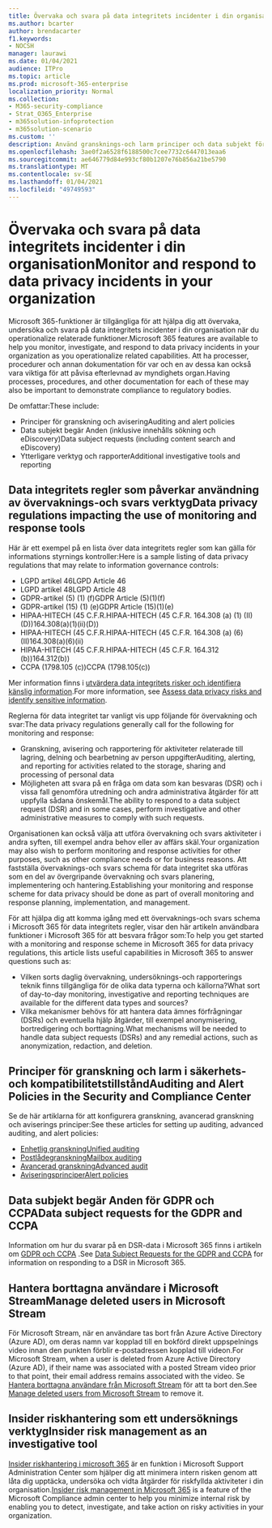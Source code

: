 ```yaml
---
title: Övervaka och svara på data integritets incidenter i din organisation
ms.author: bcarter
author: brendacarter
f1.keywords:
- NOCSH
manager: laurawi
ms.date: 01/04/2021
audience: ITPro
ms.topic: article
ms.prod: microsoft-365-enterprise
localization_priority: Normal
ms.collection:
- M365-security-compliance
- Strat_O365_Enterprise
- m365solution-infoprotection
- m365solution-scenario
ms.custom: ''
description: Använd gransknings-och larm principer och data subjekt förfrågningar för att övervaka och svara på frågor om person uppgifter.
ms.openlocfilehash: 3ae0f2a6528f6188500c7cee7732c6447013eaa6
ms.sourcegitcommit: ae646779d84e993cf80b1207e76b856a21be5790
ms.translationtype: MT
ms.contentlocale: sv-SE
ms.lasthandoff: 01/04/2021
ms.locfileid: "49749593"
---
```

# <a name="monitor-and-respond-to-data-privacy-incidents-in-your-organization"></a><span data-ttu-id="246cc-103">Övervaka och svara på data integritets incidenter i din organisation</span><span class="sxs-lookup"><span data-stu-id="246cc-103">Monitor and respond to data privacy incidents in your organization</span></span>

<span data-ttu-id="246cc-104">Microsoft 365-funktioner är tillgängliga för att hjälpa dig att övervaka, undersöka och svara på data integritets incidenter i din organisation när du operationalize relaterade funktioner.</span><span class="sxs-lookup"><span data-stu-id="246cc-104">Microsoft 365 features are available to help you monitor, investigate, and respond to data privacy incidents in your organization as you operationalize related capabilities.</span></span> <span data-ttu-id="246cc-105">Att ha processer, procedurer och annan dokumentation för var och en av dessa kan också vara viktiga för att påvisa efterlevnad av myndighets organ.</span><span class="sxs-lookup"><span data-stu-id="246cc-105">Having processes, procedures, and other documentation for each of these may also be important to demonstrate compliance to regulatory bodies.</span></span>

<span data-ttu-id="246cc-106">De omfattar:</span><span class="sxs-lookup"><span data-stu-id="246cc-106">These include:</span></span> 

- <span data-ttu-id="246cc-107">Principer för granskning och avisering</span><span class="sxs-lookup"><span data-stu-id="246cc-107">Auditing and alert policies</span></span>
- <span data-ttu-id="246cc-108">Data subjekt begär Anden (inklusive innehålls sökning och eDiscovery)</span><span class="sxs-lookup"><span data-stu-id="246cc-108">Data subject requests (including content search and eDiscovery)</span></span>
- <span data-ttu-id="246cc-109">Ytterligare verktyg och rapporter</span><span class="sxs-lookup"><span data-stu-id="246cc-109">Additional investigative tools and reporting</span></span>

## <a name="data-privacy-regulations-impacting-the-use-of-monitoring-and-response-tools"></a><span data-ttu-id="246cc-110">Data integritets regler som påverkar användning av övervaknings-och svars verktyg</span><span class="sxs-lookup"><span data-stu-id="246cc-110">Data privacy regulations impacting the use of monitoring and response tools</span></span>

<span data-ttu-id="246cc-111">Här är ett exempel på en lista över data integritets regler som kan gälla för informations styrnings kontroller:</span><span class="sxs-lookup"><span data-stu-id="246cc-111">Here is a sample listing of data privacy regulations that may relate to information governance controls:</span></span>

- <span data-ttu-id="246cc-112">LGPD artikel 46</span><span class="sxs-lookup"><span data-stu-id="246cc-112">LGPD Article 46</span></span>
- <span data-ttu-id="246cc-113">LGPD artikel 48</span><span class="sxs-lookup"><span data-stu-id="246cc-113">LGPD Article 48</span></span>
- <span data-ttu-id="246cc-114">GDPR-artikel (5) (1) (f)</span><span class="sxs-lookup"><span data-stu-id="246cc-114">GDPR Article (5)(1)(f)</span></span>
- <span data-ttu-id="246cc-115">GDPR-artikel (15) (1) (e)</span><span class="sxs-lookup"><span data-stu-id="246cc-115">GDPR Article (15)(1)(e)</span></span>
- <span data-ttu-id="246cc-116">HIPAA-HITECH (45 C.F.R.</span><span class="sxs-lookup"><span data-stu-id="246cc-116">HIPAA-HITECH (45 C.F.R.</span></span> <span data-ttu-id="246cc-117">164.308 (a) (1) (II) (D))</span><span class="sxs-lookup"><span data-stu-id="246cc-117">164.308(a)(1)(ii)(D))</span></span>
- <span data-ttu-id="246cc-118">HIPAA-HITECH (45 C.F.R.</span><span class="sxs-lookup"><span data-stu-id="246cc-118">HIPAA-HITECH (45 C.F.R.</span></span> <span data-ttu-id="246cc-119">164.308 (a) (6) (II)</span><span class="sxs-lookup"><span data-stu-id="246cc-119">164.308(a)(6)(ii)</span></span>
- <span data-ttu-id="246cc-120">HIPAA-HITECH (45 C.F.R.</span><span class="sxs-lookup"><span data-stu-id="246cc-120">HIPAA-HITECH (45 C.F.R.</span></span> <span data-ttu-id="246cc-121">164.312 (b))</span><span class="sxs-lookup"><span data-stu-id="246cc-121">164.312(b))</span></span>
- <span data-ttu-id="246cc-122">CCPA (1798.105 (c))</span><span class="sxs-lookup"><span data-stu-id="246cc-122">CCPA (1798.105(c))</span></span>

<span data-ttu-id="246cc-123">Mer information finns i [utvärdera data integritets risker och identifiera känslig information](information-protection-deploy-assess.md).</span><span class="sxs-lookup"><span data-stu-id="246cc-123">For more information, see [Assess data privacy risks and identify sensitive information](information-protection-deploy-assess.md).</span></span>

<span data-ttu-id="246cc-124">Reglerna för data integritet tar vanligt vis upp följande för övervakning och svar:</span><span class="sxs-lookup"><span data-stu-id="246cc-124">The data privacy regulations generally call for the following for monitoring and response:</span></span>

- <span data-ttu-id="246cc-125">Granskning, avisering och rapportering för aktiviteter relaterade till lagring, delning och bearbetning av person uppgifter</span><span class="sxs-lookup"><span data-stu-id="246cc-125">Auditing, alerting, and reporting for activities related to the storage, sharing and processing of personal data</span></span>
- <span data-ttu-id="246cc-126">Möjligheten att svara på en fråga om data som kan besvaras (DSR) och i vissa fall genomföra utredning och andra administrativa åtgärder för att uppfylla sådana önskemål.</span><span class="sxs-lookup"><span data-stu-id="246cc-126">The ability to respond to a data subject request (DSR) and in some cases, perform investigative and other administrative measures to comply with such requests.</span></span>

<span data-ttu-id="246cc-127">Organisationen kan också välja att utföra övervakning och svars aktiviteter i andra syften, till exempel andra behov eller av affärs skäl.</span><span class="sxs-lookup"><span data-stu-id="246cc-127">Your organization may also wish to perform monitoring and response activities for other purposes, such as other compliance needs or for business reasons.</span></span> <span data-ttu-id="246cc-128">Att fastställa övervaknings-och svars schema för data integritet ska utföras som en del av övergripande övervakning och svars planering, implementering och hantering.</span><span class="sxs-lookup"><span data-stu-id="246cc-128">Establishing your monitoring and response scheme for data privacy should be done as part of overall monitoring and response planning, implementation, and management.</span></span>

<span data-ttu-id="246cc-129">För att hjälpa dig att komma igång med ett övervaknings-och svars schema i Microsoft 365 för data integritets regler, visar den här artikeln användbara funktioner i Microsoft 365 för att besvara frågor som:</span><span class="sxs-lookup"><span data-stu-id="246cc-129">To help you get started with a monitoring and response scheme in Microsoft 365 for data privacy regulations, this article lists useful capabilities in Microsoft 365 to answer questions such as:</span></span> 

- <span data-ttu-id="246cc-130">Vilken sorts daglig övervakning, undersöknings-och rapporterings teknik finns tillgängliga för de olika data typerna och källorna?</span><span class="sxs-lookup"><span data-stu-id="246cc-130">What sort of day-to-day monitoring, investigative and reporting techniques are available for the different data types and sources?</span></span>
- <span data-ttu-id="246cc-131">Vilka mekanismer behövs för att hantera data ämnes förfrågningar (DSRs) och eventuella hjälp åtgärder, till exempel anonymisering, bortredigering och borttagning.</span><span class="sxs-lookup"><span data-stu-id="246cc-131">What mechanisms will be needed to handle data subject requests (DSRs) and any remedial actions, such as anonymization, redaction, and deletion.</span></span>

## <a name="auditing-and-alert-policies-in-the-security-and-compliance-center"></a><span data-ttu-id="246cc-132">Principer för granskning och larm i säkerhets-och kompatibilitetstillstånd</span><span class="sxs-lookup"><span data-stu-id="246cc-132">Auditing and Alert Policies in the Security and Compliance Center</span></span>

<span data-ttu-id="246cc-133">Se de här artiklarna för att konfigurera granskning, avancerad granskning och aviserings principer:</span><span class="sxs-lookup"><span data-stu-id="246cc-133">See these articles for setting up auditing, advanced auditing, and alert policies:</span></span>

- [<span data-ttu-id="246cc-134">Enhetlig granskning</span><span class="sxs-lookup"><span data-stu-id="246cc-134">Unified auditing</span></span>](../compliance/search-the-audit-log-in-security-and-compliance.md)
- [<span data-ttu-id="246cc-135">Postlådegranskning</span><span class="sxs-lookup"><span data-stu-id="246cc-135">Mailbox auditing</span></span>](../compliance/enable-mailbox-auditing.md)
- [<span data-ttu-id="246cc-136">Avancerad granskning</span><span class="sxs-lookup"><span data-stu-id="246cc-136">Advanced audit</span></span>](../compliance/advanced-audit.md)
- [<span data-ttu-id="246cc-137">Aviseringsprinciper</span><span class="sxs-lookup"><span data-stu-id="246cc-137">Alert policies</span></span>](../compliance/alert-policies.md)

## <a name="data-subject-requests-for-the-gdpr-and-ccpa"></a><span data-ttu-id="246cc-138">Data subjekt begär Anden för GDPR och CCPA</span><span class="sxs-lookup"><span data-stu-id="246cc-138">Data subject requests for the GDPR and CCPA</span></span>

<span data-ttu-id="246cc-139">Information om hur du svarar på en DSR-data i Microsoft 365 finns i artikeln om [GDPR och CCPA](../compliance/gdpr-dsr-office365.md) .</span><span class="sxs-lookup"><span data-stu-id="246cc-139">See [Data Subject Requests for the GDPR and CCPA](../compliance/gdpr-dsr-office365.md) for information on responding to a DSR in Microsoft 365.</span></span>

## <a name="manage-deleted-users-in-microsoft-stream"></a><span data-ttu-id="246cc-140">Hantera borttagna användare i Microsoft Stream</span><span class="sxs-lookup"><span data-stu-id="246cc-140">Manage deleted users in Microsoft Stream</span></span>

<span data-ttu-id="246cc-141">För Microsoft Stream, när en användare tas bort från Azure Active Directory (Azure AD), om deras namn var kopplad till en bokförd direkt uppspelnings video innan den punkten förblir e-postadressen kopplad till videon.</span><span class="sxs-lookup"><span data-stu-id="246cc-141">For Microsoft Stream, when a user is deleted from Azure Active Directory (Azure AD), if their name was associated with a posted Stream video prior to that point, their email address remains associated with the video.</span></span> <span data-ttu-id="246cc-142">Se [Hantera borttagna användare från Microsoft Stream](https://docs.microsoft.com/stream/managing-deleted-users) för att ta bort den.</span><span class="sxs-lookup"><span data-stu-id="246cc-142">See [Manage deleted users from Microsoft Stream](https://docs.microsoft.com/stream/managing-deleted-users) to remove it.</span></span>

## <a name="insider-risk-management-as-an-investigative-tool"></a><span data-ttu-id="246cc-143">Insider riskhantering som ett undersöknings verktyg</span><span class="sxs-lookup"><span data-stu-id="246cc-143">Insider risk management as an investigative tool</span></span>

<span data-ttu-id="246cc-144">[Insider riskhantering i microsoft 365](../compliance/insider-risk-management.md) är en funktion i Microsoft Support Administration Center som hjälper dig att minimera intern risken genom att låta dig upptäcka, undersöka och vidta åtgärder för riskfyllda aktiviteter i din organisation.</span><span class="sxs-lookup"><span data-stu-id="246cc-144">[Insider risk management in Microsoft 365](../compliance/insider-risk-management.md) is a feature of the Microsoft Compliance admin center to help you minimize internal risk by enabling you to detect, investigate, and take action on risky activities in your organization.</span></span>
